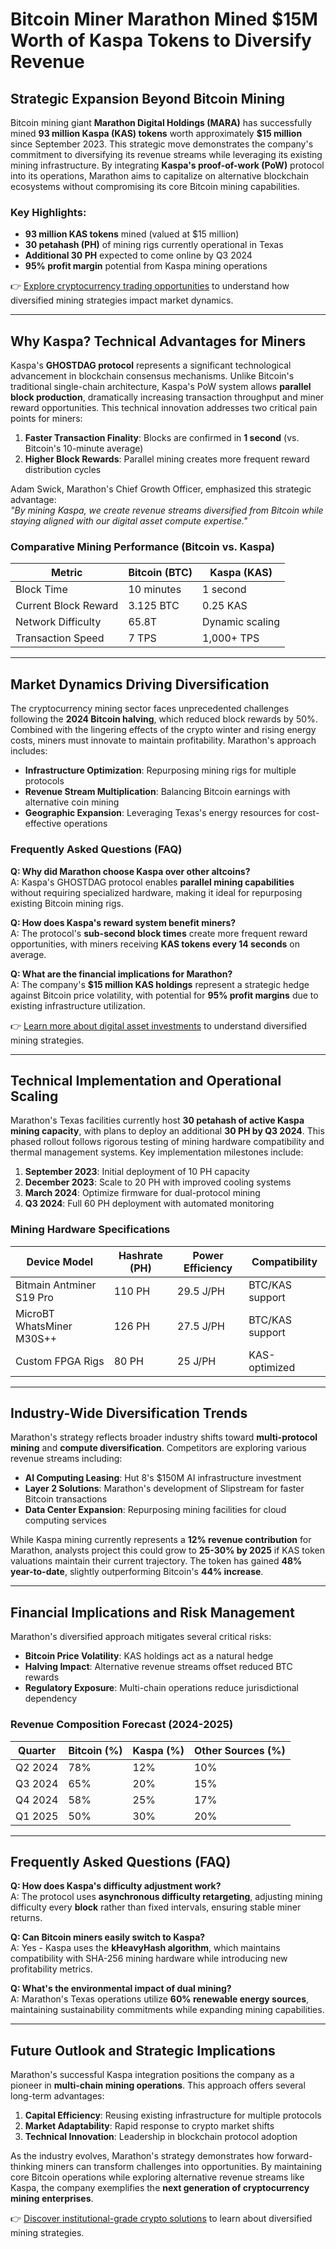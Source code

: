 # Bitcoin Miner Marathon Mined $15M Worth of Kaspa Tokens to Diversify Revenue

## Strategic Expansion Beyond Bitcoin Mining

Bitcoin mining giant **Marathon Digital Holdings (MARA)** has successfully mined **93 million Kaspa (KAS) tokens** worth approximately **$15 million** since September 2023. This strategic move demonstrates the company's commitment to diversifying its revenue streams while leveraging its existing mining infrastructure. By integrating **Kaspa's proof-of-work (PoW)** protocol into its operations, Marathon aims to capitalize on alternative blockchain ecosystems without compromising its core Bitcoin mining capabilities.

### Key Highlights:
- **93 million KAS tokens** mined (valued at $15 million)
- **30 petahash (PH)** of mining rigs currently operational in Texas
- **Additional 30 PH** expected to come online by Q3 2024
- **95% profit margin** potential from Kaspa mining operations

👉 [Explore cryptocurrency trading opportunities](https://bit.ly/okx-bonus) to understand how diversified mining strategies impact market dynamics.

---

## Why Kaspa? Technical Advantages for Miners

Kaspa's **GHOSTDAG protocol** represents a significant technological advancement in blockchain consensus mechanisms. Unlike Bitcoin's traditional single-chain architecture, Kaspa's PoW system allows **parallel block production**, dramatically increasing transaction throughput and miner reward opportunities. This technical innovation addresses two critical pain points for miners:

1. **Faster Transaction Finality**: Blocks are confirmed in **1 second** (vs. Bitcoin's 10-minute average)
2. **Higher Block Rewards**: Parallel mining creates more frequent reward distribution cycles

Adam Swick, Marathon's Chief Growth Officer, emphasized this strategic advantage:  
_"By mining Kaspa, we create revenue streams diversified from Bitcoin while staying aligned with our digital asset compute expertise."_  

### Comparative Mining Performance (Bitcoin vs. Kaspa)
| Metric                | Bitcoin (BTC) | Kaspa (KAS)       |
|----------------------|---------------|-------------------|
| Block Time           | 10 minutes    | 1 second          |
| Current Block Reward | 3.125 BTC     | 0.25 KAS          |
| Network Difficulty   | 65.8T         | Dynamic scaling   |
| Transaction Speed    | 7 TPS         | 1,000+ TPS        |

---

## Market Dynamics Driving Diversification

The cryptocurrency mining sector faces unprecedented challenges following the **2024 Bitcoin halving**, which reduced block rewards by 50%. Combined with the lingering effects of the crypto winter and rising energy costs, miners must innovate to maintain profitability. Marathon's approach includes:

- **Infrastructure Optimization**: Repurposing mining rigs for multiple protocols
- **Revenue Stream Multiplication**: Balancing Bitcoin earnings with alternative coin mining
- **Geographic Expansion**: Leveraging Texas's energy resources for cost-effective operations

### Frequently Asked Questions (FAQ)

**Q: Why did Marathon choose Kaspa over other altcoins?**  
A: Kaspa's GHOSTDAG protocol enables **parallel mining capabilities** without requiring specialized hardware, making it ideal for repurposing existing Bitcoin mining rigs.

**Q: How does Kaspa's reward system benefit miners?**  
A: The protocol's **sub-second block times** create more frequent reward opportunities, with miners receiving **KAS tokens every 14 seconds** on average.

**Q: What are the financial implications for Marathon?**  
A: The company's **$15 million KAS holdings** represent a strategic hedge against Bitcoin price volatility, with potential for **95% profit margins** due to existing infrastructure utilization.

👉 [Learn more about digital asset investments](https://bit.ly/okx-bonus) to understand diversified mining strategies.

---

## Technical Implementation and Operational Scaling

Marathon's Texas facilities currently host **30 petahash of active Kaspa mining capacity**, with plans to deploy an additional **30 PH by Q3 2024**. This phased rollout follows rigorous testing of mining hardware compatibility and thermal management systems. Key implementation milestones include:

1. **September 2023**: Initial deployment of 10 PH capacity
2. **December 2023**: Scale to 20 PH with improved cooling systems
3. **March 2024**: Optimize firmware for dual-protocol mining
4. **Q3 2024**: Full 60 PH deployment with automated monitoring

### Mining Hardware Specifications
| Device Model       | Hashrate (PH) | Power Efficiency | Compatibility     |
|--------------------|---------------|------------------|-------------------|
| Bitmain Antminer S19 Pro | 110 PH      | 29.5 J/PH        | BTC/KAS support   |
| MicroBT WhatsMiner M30S++| 126 PH      | 27.5 J/PH        | BTC/KAS support   |
| Custom FPGA Rigs   | 80 PH         | 25 J/PH          | KAS-optimized     |

---

## Industry-Wide Diversification Trends

Marathon's strategy reflects broader industry shifts toward **multi-protocol mining** and **compute diversification**. Competitors are exploring various revenue streams including:

- **AI Computing Leasing**: Hut 8's $150M AI infrastructure investment
- **Layer 2 Solutions**: Marathon's development of Slipstream for faster Bitcoin transactions
- **Data Center Expansion**: Repurposing mining facilities for cloud computing services

While Kaspa mining currently represents a **12% revenue contribution** for Marathon, analysts project this could grow to **25-30% by 2025** if KAS token valuations maintain their current trajectory. The token has gained **48% year-to-date**, slightly outperforming Bitcoin's **44% increase**.

---

## Financial Implications and Risk Management

Marathon's diversified approach mitigates several critical risks:
- **Bitcoin Price Volatility**: KAS holdings act as a natural hedge
- **Halving Impact**: Alternative revenue streams offset reduced BTC rewards
- **Regulatory Exposure**: Multi-chain operations reduce jurisdictional dependency

### Revenue Composition Forecast (2024-2025)
| Quarter    | Bitcoin (%) | Kaspa (%) | Other Sources (%) |
|------------|-------------|-----------|-------------------|
| Q2 2024    | 78%         | 12%       | 10%               |
| Q3 2024    | 65%         | 20%       | 15%               |
| Q4 2024    | 58%         | 25%       | 17%               |
| Q1 2025    | 50%         | 30%       | 20%               |

---

## Frequently Asked Questions (FAQ)

**Q: How does Kaspa's difficulty adjustment work?**  
A: The protocol uses **asynchronous difficulty retargeting**, adjusting mining difficulty every **block** rather than fixed intervals, ensuring stable miner returns.

**Q: Can Bitcoin miners easily switch to Kaspa?**  
A: Yes - Kaspa uses the **kHeavyHash algorithm**, which maintains compatibility with SHA-256 mining hardware while introducing new profitability metrics.

**Q: What's the environmental impact of dual mining?**  
A: Marathon's Texas operations utilize **60% renewable energy sources**, maintaining sustainability commitments while expanding mining capabilities.

---

## Future Outlook and Strategic Implications

Marathon's successful Kaspa integration positions the company as a pioneer in **multi-chain mining operations**. This approach offers several long-term advantages:

1. **Capital Efficiency**: Reusing existing infrastructure for multiple protocols
2. **Market Adaptability**: Rapid response to crypto market shifts
3. **Technical Innovation**: Leadership in blockchain protocol adoption

As the industry evolves, Marathon's strategy demonstrates how forward-thinking miners can transform challenges into opportunities. By maintaining core Bitcoin operations while exploring alternative revenue streams like Kaspa, the company exemplifies the **next generation of cryptocurrency mining enterprises**.

👉 [Discover institutional-grade crypto solutions](https://bit.ly/okx-bonus) to learn about diversified mining strategies.